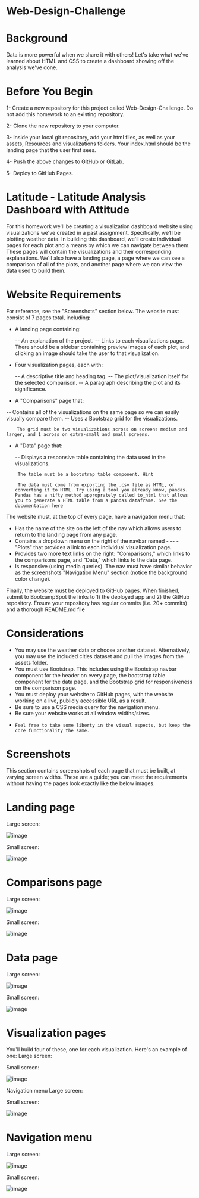 # Web-Design-Challenge


# Background
Data is more powerful when we share it with others! Let's take what we've learned about HTML and CSS to create a dashboard showing off the analysis we've done.

# Before You Begin

1- Create a new repository for this project called Web-Design-Challenge. Do not add this homework to an existing repository.

2- Clone the new repository to your computer.

3- Inside your local git repository, add your html files, as well as your assets, Resources and visualizations folders. Your index.html should be the landing page that the user first sees.

4- Push the above changes to GitHub or GitLab.

5- Deploy to GitHub Pages.

# Latitude - Latitude Analysis Dashboard with Attitude
For this homework we'll be creating a visualization dashboard website using visualizations we've created in a past assignment. Specifically, we'll be plotting weather data. In building this dashboard, we'll create individual pages for each plot and a means by which we can navigate between them. These pages will contain the visualizations and their corresponding explanations. We'll also have a landing page, a page where we can see a comparison of all of the plots, and another page where we can view the data used to build them.

# Website Requirements
For reference, see the "Screenshots" section below. 
The website must consist of 7 pages total, including:

- A landing page containing:

   -- An explanation of the project. 
   -- Links to each visualizations page. There should be a sidebar containing preview images of each plot, and clicking an image should take the user to that visualization.

- Four visualization pages, each with:

  -- A descriptive title and heading tag. 
  -- The plot/visualization itself for the selected comparison. 
  -- A paragraph describing the plot and its significance.

 - A "Comparisons" page that:

  -- Contains all of the visualizations on the same page so we can easily visually compare them. 
  -- Uses a Bootstrap grid for the visualizations.

        The grid must be two visualizations across on screens medium and larger, and 1 across on extra-small and small screens.

- A "Data" page that:

  -- Displays a responsive table containing the data used in the visualizations.

       The table must be a bootstrap table component. Hint

       The data must come from exporting the .csv file as HTML, or converting it to HTML. Try using a tool you already know, pandas. Pandas has a nifty method approprately called to_html that allows you to generate a HTML table from a pandas dataframe. See the documentation here

The website must, at the top of every page, have a navigation menu that:

- Has the name of the site on the left of the nav which allows users to return to the landing page from any page. 
- Contains a dropdown menu on the right of the navbar named - --  - "Plots" that provides a link to each individual visualization page.
-  Provides two more text links on the right: "Comparisons," which links to the comparisons page, and "Data," which links to the data page. 
-  Is responsive (using media queries). The nav must have similar behavior as the screenshots "Navigation Menu" section (notice the background color change).

Finally, the website must be deployed to GitHub pages. When finished, submit to BootcampSpot the links to 1) the deployed app and 2) the GitHub repository.
Ensure your repository has regular commits (i.e. 20+ commits) and a thorough README.md file

# Considerations

- You may use the weather data or choose another dataset. Alternatively, you may use the included cities dataset and pull the images from the assets folder.
-  You must use Bootstrap. This includes using the Bootstrap navbar component for the header on every page, the bootstrap table component for the data page, and the Bootstrap grid for responsiveness on the comparison page.
-   You must deploy your website to GitHub pages, with the website working on a live, publicly accessible URL as a result.
-    Be sure to use a CSS media query for the navigation menu. 
-    Be sure your website works at all window widths/sizes.
-     Feel free to take some liberty in the visual aspects, but keep the core functionality the same.



# Screenshots
This section contains screenshots of each page that must be built, at varying screen widths. These are a guide; you can meet the requirements without having the pages look exactly like the below images.

# Landing page
Large screen:

![image](https://user-images.githubusercontent.com/83431185/145302786-15502cc1-0ba7-496d-8075-49b61ae0ebaa.png)

Small screen:

![image](https://user-images.githubusercontent.com/83431185/145302805-0b7ffe41-477b-479d-bea6-76427e9c7d29.png)


# Comparisons page
  Large screen:

![image](https://user-images.githubusercontent.com/83431185/145302875-01c49d71-a3ac-486a-91be-7ebc1f183ba3.png)

Small screen:

![image](https://user-images.githubusercontent.com/83431185/145302894-e462df90-7cc9-4cce-b3f1-fcf6387d122a.png)


# Data page
 Large screen:

![image](https://user-images.githubusercontent.com/83431185/145302972-1c30f911-6fee-4f66-8dee-f10264d31e35.png)

Small screen:

![image](https://user-images.githubusercontent.com/83431185/145303052-1b04b749-e83c-468b-a877-d3280cb8479a.png)

# Visualization pages
 You'll build four of these, one for each visualization. Here's an example of one: Large screen:

Small screen:

![image](https://user-images.githubusercontent.com/83431185/145303109-8472ab2f-8360-4d7b-b87b-3327d45c591a.png)

Navigation menu Large screen:

Small screen:

![image](https://user-images.githubusercontent.com/83431185/145303129-b8ece4cf-bba3-4995-b1ae-b90dcea51edc.png)

# Navigation menu
Large screen:

![image](https://user-images.githubusercontent.com/83431185/145303295-8e6c176c-e6bf-4ec9-99ae-7c5711911f23.png)

Small screen:

![image](https://user-images.githubusercontent.com/83431185/145303316-cd58710e-9140-4de6-8cce-74fea9dfbac2.png)

